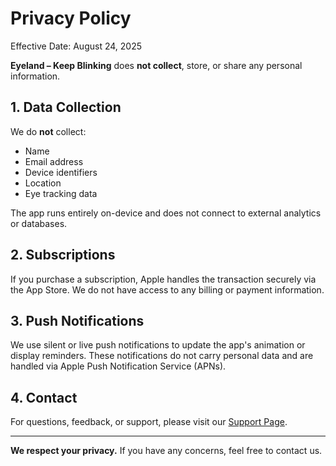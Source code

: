 # Privacy Policy

Effective Date: August 24, 2025

**Eyeland – Keep Blinking** does **not collect**, store, or share any personal information.

## 1. Data Collection

We do **not** collect:
- Name
- Email address
- Device identifiers
- Location
- Eye tracking data

The app runs entirely on-device and does not connect to external analytics or databases.

## 2. Subscriptions

If you purchase a subscription, Apple handles the transaction securely via the App Store. We do not have access to any billing or payment information.

## 3. Push Notifications

We use silent or live push notifications to update the app's animation or display reminders. These notifications do not carry personal data and are handled via Apple Push Notification Service (APNs).

## 4. Contact

For questions, feedback, or support, please visit our [Support Page](https://tiancongxia.github.io/eyeland-public-pages/support.md).

---

**We respect your privacy.** If you have any concerns, feel free to contact us.
